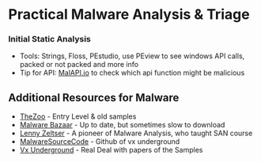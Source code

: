 # Practical Malware Analysis & Triage

### Initial Static Analysis
- Tools: Strings, Floss, PEstudio, use PEview to see windows API calls, packed or not packed and more info
- Tip for API: [MalAPI.io](https://malapi.io/) to check which api function might be malicious


Additional Resources for Malware
---

- [TheZoo](https://github.com/ytisf/theZoo) - Entry Level & old samples
- [Malware Bazaar](https://bazaar.abuse.ch/) - Up to date, but sometimes slow to download
- [Lenny Zeltser](https://zeltser.com/malware-sample-sources/) - A pioneer of Malware Analysis, who taught SAN course
- [MalwareSourceCode](https://github.com/vxunderground/MalwareSourceCode) - Github of vx underground
- [Vx Underground](https://vx-underground.org/) - Real Deal with papers of the Samples

